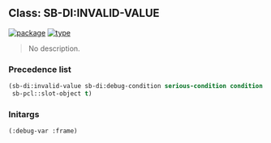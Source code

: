 ## Class: SB-DI:INVALID-VALUE
[![package](https://img.shields.io/badge/Package-SB--DI-5f9ea0.svg?style=social&colorA=999999)](../) [![type](https://img.shields.io/badge/Type-Class-5f9ea0.svg?style=social&colorA=999999)](../#class) 

> No description.

### Precedence list
```cl
(sb-di:invalid-value sb-di:debug-condition serious-condition condition
 sb-pcl::slot-object t)
```
### Initargs
```cl
(:debug-var :frame)
```
